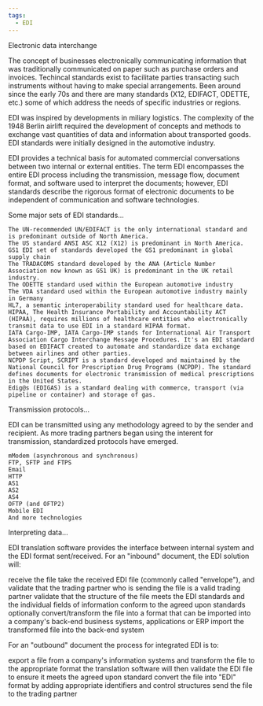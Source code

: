 ```yaml
---
tags:
  - EDI
---
```


Electronic data interchange

The concept of businesses electronically communicating information that was traditionally communicated on paper such as purchase orders and invoices. Techincal standards exist to facilitate parties transacting such instruments without having to make special arrangements. Been around since the early 70s and there are many standards (X12, EDIFACT, ODETTE, etc.) some of which address the needs of specific industries or regions.

EDI was inspired by developments in miliary logistics. The complexity of the 1948 Berlin airlift required the development of concepts and methods to exchange vast quantities of data and information about transported goods. EDI standards were initially designed in the automotive industry.

EDI provides a technical basis for automated commercial conversations between two internal or external entities. The term EDI encompasses the entire EDI process including the transmission, message flow, document format, and software used to interpret the documents; however, EDI standards describe the rigorous format of electronic documents to be independent of communication and software technologies.

Some major sets of EDI standards...

    The UN-recommended UN/EDIFACT is the only international standard and is predominant outside of North America.
    The US standard ANSI ASC X12 (X12) is predominant in North America.
    GS1 EDI set of standards developed the GS1 predominant in global supply chain
    The TRADACOMS standard developed by the ANA (Article Number Association now known as GS1 UK) is predominant in the UK retail industry.
    The ODETTE standard used within the European automotive industry
    The VDA standard used within the European automotive industry mainly in Germany
    HL7, a semantic interoperability standard used for healthcare data.
    HIPAA, The Health Insurance Portability and Accountability ACT (HIPAA), requires millions of healthcare entities who electronically transmit data to use EDI in a standard HIPAA format.
    IATA Cargo-IMP, IATA Cargo-IMP stands for International Air Transport Association Cargo Interchange Message Procedures. It's an EDI standard based on EDIFACT created to automate and standardize data exchange between airlines and other parties.
    NCPDP Script, SCRIPT is a standard developed and maintained by the National Council for Prescription Drug Programs (NCPDP). The standard defines documents for electronic transmission of medical prescriptions in the United States.
    Edig@s (EDIGAS) is a standard dealing with commerce, transport (via pipeline or container) and storage of gas.

Transmission protocols...

EDI can be transmitted using any methodology agreed to by the sender and recipient. As more trading partners began using the interent for transmission, standardized protocols have emerged.

    mModem (asynchronous and synchronous)
    FTP, SFTP and FTPS
    Email
    HTTP
    AS1
    AS2
    AS4
    OFTP (and OFTP2)
    Mobile EDI
    And more technologies

Interpreting data...

EDI translation software provides the interface between internal system and the EDI format sent/received. For an "inbound" document, the EDI solution will:

  receive the file 
  take the received EDI file (commonly called "envelope"), and validate that the trading partner who is sending the file is a valid trading partner
  validate that the structure of the file meets the EDI standards and the individual fields of information conform to the agreed upon standards
  optionally convert/transform the file into a format that can be imported into a company's back-end business systems, applications or ERP
  import the transformed file into the back-end system

For an "outbound" document the process for integrated EDI is to:

  export a file from a company's information systems and transform the file to the appropriate format
  the translation software will then validate the EDI file to ensure it meets the agreed upon standard
  convert the file into "EDI" format by adding appropriate identifiers and control structures
  send the file to the trading partner